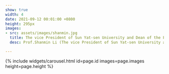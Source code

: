 ```yaml
---
show: true
width: 4
date: 2021-09-12 00:01:00 +0800
height: 295px
images:
- src: assets/images/shanmin.jpg
  title: The vice President of Sun Yat-sen University and Dean of the Faculty of Economics (Lingnan Colledge).
  desc: Prof.Shanmin Li (The vice President of Sun Yat-sen University and Dean of the Faculty of Economics).

---
```


{% include widgets/carousel.html id=page.id images=page.images height=page.height %}
